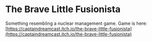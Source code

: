 # The Brave Little Fusionista
Something resembling a nuclear management game.
Game is here: [https://captaindreamcast.itch.io/the-brave-little-fusionista](https://captaindreamcast.itch.io/the-brave-little-fusionista)